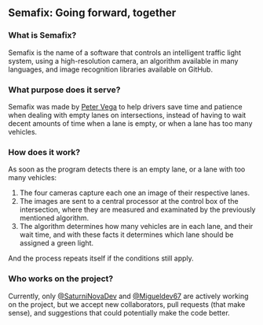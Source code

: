 ## Semafix: Going forward, together

### What is Semafix?

Semafix is the name of a software that controls an intelligent traffic light system,
using a high-resolution camera, an algorithm available in many languages, and image
recognition libraries available on GitHub.

### What purpose does it serve?

Semafix was made by [Peter Vega](https://github.com/SaturniNovaDev) to help drivers save time and patience when
dealing with empty lanes on intersections, instead of having to wait decent amounts
of time when a lane is empty, or when a lane has too many vehicles.

### How does it work?

As soon as the program detects there is an empty lane, or a lane with too many
vehicles:

1. The four cameras capture each one an image of their respective lanes.
2. The images are sent to a central processor at the control box of the
intersection, where they are measured and examinated by the previously mentioned
algorithm.
3. The algorithm determines how many vehicles are in each lane, and their wait time,
and with these facts it determines which lane should be assigned a green light.

And the process repeats itself if the conditions still apply.

### Who works on the project?

Currently, only [@SaturniNovaDev](https://github.com/SaturniNovaDev) and [@Migueldev67](https://github.com/Migueldev67) are actively working on the
project, but we accept new collaborators, pull requests (that make sense), and
suggestions that could potentially make the code better.
